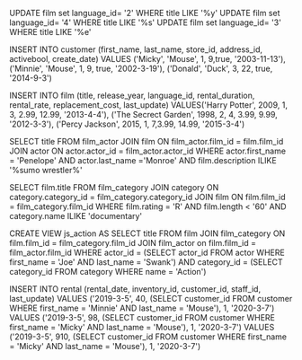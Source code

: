 UPDATE film  set language_id= '2' WHERE title LIKE '%y'
UPDATE film  set language_id= '4' WHERE title LIKE '%s'
UPDATE film  set language_id= '3' WHERE title LIKE '%e'

INSERT INTO customer (first_name, last_name, store_id,  address_id, activebool, create_date)
VALUES ('Micky', 'Mouse', 1, 9,true, '2003-11-13'),
('Minnie', 'Mouse', 1, 9, true, '2002-3-19'),
('Donald', 'Duck', 3, 22, true, '2014-9-3')

INSERT INTO film (title, release_year, language_id, rental_duration, rental_rate, replacement_cost, last_update)
VALUES('Harry Potter', 2009, 1, 3, 2.99, 12.99, '2013-4-4'),
('The Secrect Garden', 1998, 2, 4, 3.99, 9.99, '2012-3-3'),
('Percy Jackson', 2015, 1, 7,3.99, 14.99, '2015-3-4')

SELECT title FROM film_actor
JOIN film ON film_actor.film_id = film.film_id
JOIN actor ON actor.actor_id = film_actor.actor_id
WHERE actor.first_name = 'Penelope' AND actor.last_name ='Monroe' AND film.description ILIKE '%sumo wrestler%'

SELECT film.title FROM film_category 
JOIN category ON category.category_id = film_category.category_id 
JOIN film ON film.film_id = film_category.film_id
WHERE film.rating = 'R' AND film.length < '60' AND category.name ILIKE 'documentary'


CREATE VIEW js_action AS
SELECT title FROM film JOIN film_category
ON film.film_id = film_category.film_id
JOIN film_actor on film.film_id = film_actor.film_id
WHERE actor_id = (SELECT actor_id FROM actor WHERE first_name = 'Joe' AND last_name = 'Swank')
AND category_id = (SELECT category_id FROM category WHERE name = 'Action')



INSERT INTO rental (rental_date, inventory_id, customer_id, staff_id, last_update)
VALUES ('2019-3-5', 40, (SELECT customer_id FROM customer WHERE first_name = 'Minnie' AND last_name = 'Mouse'), 1, '2020-3-7')
VALUES ('2019-3-5', 98, (SELECT customer_id FROM customer WHERE first_name = 'Micky' AND last_name = 'Mouse'), 1, '2020-3-7')
VALUES ('2019-3-5', 910, (SELECT customer_id FROM customer WHERE first_name = 'Micky' AND last_name = 'Mouse'), 1, '2020-3-7')

